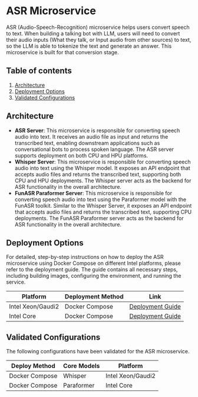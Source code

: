 # ASR Microservice

ASR (Audio-Speech-Recognition) microservice helps users convert speech to text. When building a talking bot with LLM, users will need to convert their audio inputs (What they talk, or Input audio from other sources) to text, so the LLM is able to tokenize the text and generate an answer. This microservice is built for that conversion stage.

## Table of contents

1. [Architecture](#architecture)
2. [Deployment Options](#deployment-options)
3. [Validated Configurations](#validated-configurations)

## Architecture

- **ASR Server**: This microservice is responsible for converting speech audio into text. It receives an audio file as input and returns the transcribed text, enabling downstream applications such as conversational bots to process spoken language. The ASR server supports deployment on both CPU and HPU platforms.
- **Whisper Server**: This microservice is responsible for converting speech audio into text using the Whisper model. It exposes an API endpoint that accepts audio files and returns the transcribed text, supporting both CPU and HPU deployments. The Whisper server acts as the backend for ASR functionality in the overall architecture.
- **FunASR Paraformer Server**: This microservice is responsible for converting speech audio into text using the Paraformer model with the FunASR toolkit. Similar to the Whisper Server, it exposes an API endpoint that accepts audio files and returns the transcribed text, supporting CPU deployments. The FunASR Paraformer server acts as the backend for ASR functionality in the overall architecture.

## Deployment Options

For detailed, step-by-step instructions on how to deploy the ASR microservice using Docker Compose on different Intel platforms, please refer to the deployment guide. The guide contains all necessary steps, including building images, configuring the environment, and running the service.

| Platform          | Deployment Method | Link                                                       |
| ----------------- | ----------------- | ---------------------------------------------------------- |
| Intel Xeon/Gaudi2 | Docker Compose    | [Deployment Guide](../deployment/docker_compose/README.md) |
| Intel Core        | Docker Compose    | [Deployment Guide](../deployment/docker_compose/README_paraformer.md) |

## Validated Configurations

The following configurations have been validated for the ASR microservice.

| **Deploy Method** | **Core Models** | **Platform**      |
| ----------------- | --------------- | ----------------- |
| Docker Compose    | Whisper         | Intel Xeon/Gaudi2 |
| Docker Compose    | Paraformer      | Intel Core        |
